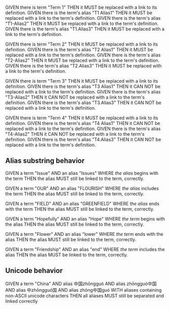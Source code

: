 GIVEN there is term "Term 1" THEN it MUST be replaced with a link to its definition.
GIVEN there is the term's alias "T1 Alias1" THEN it MUST be replaced with a link to the term's definition.
GIVEN there is the term's alias "T1-Alias2" THEN it MUST be replaced with a link to the term's definition.
GIVEN there is the term's alias "T1.Alias3" THEN it MUST be replaced with a link to the term's definition.

GIVEN there is term "Term 2" THEN it MUST be replaced with a link to its definition.
GIVEN there is the term's alias "T2 Alias1" THEN it MUST be replaced with a link to the term's definition.
GIVEN there is the term's alias "T2-Alias2" THEN it MUST be replaced with a link to the term's definition.
GIVEN there is the term's alias "T2.Alias3" THEN it MUST be replaced with a link to the term's definition.

GIVEN there is term "Term 3" THEN it MUST be replaced with a link to its definition.
GIVEN there is the term's alias "T3 Alias1" THEN it CAN NOT be replaced with a link to the term's definition.
GIVEN there is the term's alias "T3-Alias2" THEN it CAN NOT be replaced with a link to the term's definition.
GIVEN there is the term's alias "T3.Alias3" THEN it CAN NOT be replaced with a link to the term's definition.

GIVEN there is term "Term 4" THEN it MUST be replaced with a link to its definition.
GIVEN there is the term's alias "T4 Alias1" THEN it CAN NOT be replaced with a link to the term's definition.
GIVEN there is the term's alias "T4-Alias2" THEN it CAN NOT be replaced with a link to the term's definition.
GIVEN there is the term's alias "T4.Alias3" THEN it CAN NOT be replaced with a link to the term's definition.

## Alias substring behavior

GIVEN a term "Issue"
AND an alias "Issues" WHERE *the alias* begins with the term
THEN the alias MUST still be linked to the term, correctly.

GIVEN a term "OUR"
AND an alias "FLOURISH" WHERE *the alias* includes the term
THEN the alias MUST still be linked to the term, correctly.

GIVEN a term "FIELD"
AND an alias "GREENFIELD" WHERE *the alias* ends with the term
THEN the alias MUST still be linked to the term, correctly.

GIVEN a term "Hopefully"
AND an alias "Hope" WHERE *the term* begins with the alias
THEN the alias MUST still be linked to the term, correctly.

GIVEN a term "Flower"
AND an alias "lower" WHERE *the term* ends with the alias
THEN the alias MUST still be linked to the term, correctly.

GIVEN a term "Friendship"
AND an alias "end" WHERE *the term* includes the alias
THEN the alias MUST be linked to the term, correctly.

## Unicode behavior

GIVEN a term "China"
AND alias 中国zhōngguó
AND alias zhōngguó中国
AND alias 中zhōngguó国
AND alias zhōng中国guó
WITH aliases containing non-ASCII unicode characters
THEN all aliases MUST still be separated and linked correctly
